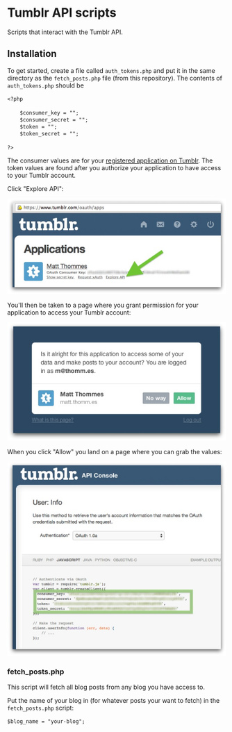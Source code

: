 Tumblr API scripts
==========

Scripts that interact with the Tumblr API.

## Installation

To get started, create a file called `auth_tokens.php` and put it in the same directory as the `fetch_posts.php` file (from this repository). The contents of `auth_tokens.php` should be

	<?php

		$consumer_key = "";
		$consumer_secret = "";
		$token = "";
		$token_secret = "";

	?>

The consumer values are for your [registered application on Tumblr](https://www.tumblr.com/oauth/apps). The token values are found after you authorize your application to have access to your Tumblr account.

Click "Explore API":

![Screenshot of Tumblr apps page](1.jpg)

You'll then be taken to a page where you grant permission for your application to access your Tumblr account:

![Screenshot of Tumblr OAuth page](2.jpg)

When you click "Allow" you land on a page where you can grab the values:

![Screenshot of Tumblr access keys](3.jpg)

### fetch_posts.php

This script will fetch all blog posts from any blog you have access to.

Put the name of your blog in (for whatever posts your want to fetch) in the `fetch_posts.php` script:

	$blog_name = "your-blog";